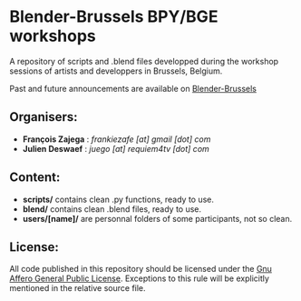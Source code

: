 Blender-Brussels BPY/BGE workshops
==================================

A repository of scripts and .blend files developped during the workshop sessions of artists and developpers in Brussels, Belgium.

Past and future announcements are available on [Blender-Brussels](http://blender-brussels.github.io)

Organisers:
-----------
  - **François Zajega** : *frankiezafe [at] gmail [dot] com*
  - **Julien Deswaef** : *juego [at] requiem4tv [dot] com*

Content:
--------
  - **scripts/** contains clean .py functions, ready to use.
  - **blend/** contains clean .blend files, ready to use.
  - **users/[name]/** are personnal folders of some participants, not so clean.

License:
--------

All code published in this repository should be licensed under the [Gnu Affero General Public License](http://www.gnu.org/licenses/agpl-3.0.html). Exceptions to this rule will be explicitly mentioned in the relative source file.

